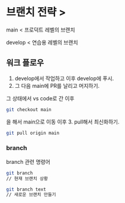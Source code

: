 # 브랜치 전략 >

main < 프로덕트 레벨의 브랜치

develop < 연습용 레벨의 브랜치

## 워크 플로우

1.  develop에서 작업하고 이후 develop에 푸시.
2.  그 다음 main에 PR를 날리고 머지하기.

그 상태에서 vs code로 간 이후

```bash
git checkout main
```

을 해서 main으로 이동 이후 3.
pull해서 최신화하기.

```bash
git pull origin main
```

### branch

branch 관련 명령어

```bash
git branch
// 현재 브랜치 상황

git branch text
// 새로운 브랜치 만들기
```
